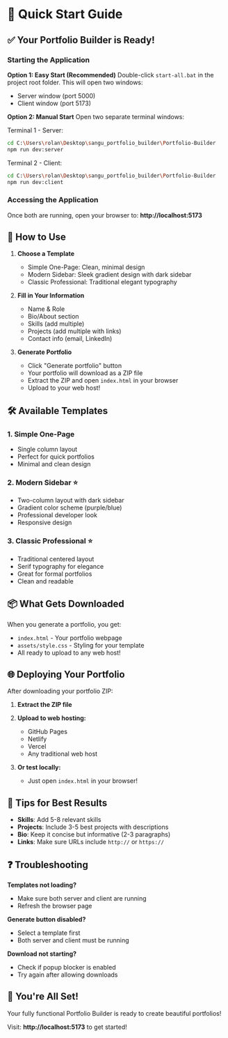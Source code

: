 # 🚀 Quick Start Guide

## ✅ Your Portfolio Builder is Ready!

### Starting the Application

**Option 1: Easy Start (Recommended)**
Double-click `start-all.bat` in the project root folder. This will open two windows:
- Server window (port 5000)
- Client window (port 5173)

**Option 2: Manual Start**
Open two separate terminal windows:

Terminal 1 - Server:
```bash
cd C:\Users\rolan\Desktop\sangu_portfolio_builder\Portfolio-Builder
npm run dev:server
```

Terminal 2 - Client:
```bash
cd C:\Users\rolan\Desktop\sangu_portfolio_builder\Portfolio-Builder
npm run dev:client
```

### Accessing the Application

Once both are running, open your browser to:
**http://localhost:5173**

## 🎨 How to Use

1. **Choose a Template**
   - Simple One-Page: Clean, minimal design
   - Modern Sidebar: Sleek gradient design with dark sidebar
   - Classic Professional: Traditional elegant typography

2. **Fill in Your Information**
   - Name & Role
   - Bio/About section
   - Skills (add multiple)
   - Projects (add multiple with links)
   - Contact info (email, LinkedIn)

3. **Generate Portfolio**
   - Click "Generate portfolio" button
   - Your portfolio will download as a ZIP file
   - Extract the ZIP and open `index.html` in your browser
   - Upload to your web host!

## 🛠️ Available Templates

### 1. Simple One-Page
- Single column layout
- Perfect for quick portfolios
- Minimal and clean design

### 2. Modern Sidebar ⭐
- Two-column layout with dark sidebar
- Gradient color scheme (purple/blue)
- Professional developer look
- Responsive design

### 3. Classic Professional ⭐
- Traditional centered layout
- Serif typography for elegance
- Great for formal portfolios
- Clean and readable

## 📦 What Gets Downloaded

When you generate a portfolio, you get:
- `index.html` - Your portfolio webpage
- `assets/style.css` - Styling for your template
- All ready to upload to any web host!

## 🌐 Deploying Your Portfolio

After downloading your portfolio ZIP:

1. **Extract the ZIP file**
2. **Upload to web hosting:**
   - GitHub Pages
   - Netlify
   - Vercel
   - Any traditional web host

3. **Or test locally:**
   - Just open `index.html` in your browser!

## 🎯 Tips for Best Results

- **Skills**: Add 5-8 relevant skills
- **Projects**: Include 3-5 best projects with descriptions
- **Bio**: Keep it concise but informative (2-3 paragraphs)
- **Links**: Make sure URLs include `http://` or `https://`

## ❓ Troubleshooting

**Templates not loading?**
- Make sure both server and client are running
- Refresh the browser page

**Generate button disabled?**
- Select a template first
- Both server and client must be running

**Download not starting?**
- Check if popup blocker is enabled
- Try again after allowing downloads

## 🎉 You're All Set!

Your fully functional Portfolio Builder is ready to create beautiful portfolios!

Visit: **http://localhost:5173** to get started!
